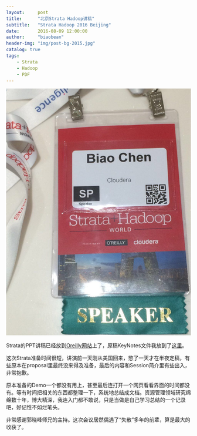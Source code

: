 ```yaml
---
layout:     post
title:      "北京Strata Hadoop讲稿"
subtitle:   "Strata Hadoop 2016 Beijing"
date:       2016-08-09 12:00:00
author:     "biaobean"
header-img: "img/post-bg-2015.jpg"
catalog: true
tags:
    - Strata
    - Hadoop
    - PDF
---
```


![](/img/content/badge.jpg)

Strata的PPT讲稿已经放到[Oreilly网站](
http://strata.oreilly.com.cn/hadoop-big-data-cn/public/schedule/detail/52459)上了，原稿KeyNotes文件我放到了[这里](/files/SHWCH16_chenbiao.keys)。

这次Strata准备时间很短，讲演前一天刚从美国回来，憋了一天才在半夜定稿，有些原本在proposal里最终没来得及准备，最后的内容和Session简介里有些出入，非常抱歉。

原本准备的Demo一个都没有用上，甚至最后连打开一个网页看看界面的时间都没有。等有时间把相关的东西都整理一下，系统地总结成文档。资源管理领域研究绵绵数十年，博大精深，我连入门都不敢说，只是当做是自己学习总结的一个记录吧，好记性不如烂笔头。

非常感谢郭晓峰师兄的主持。这次会议居然偶遇了“失散”多年的前辈，算是最大的收获了。